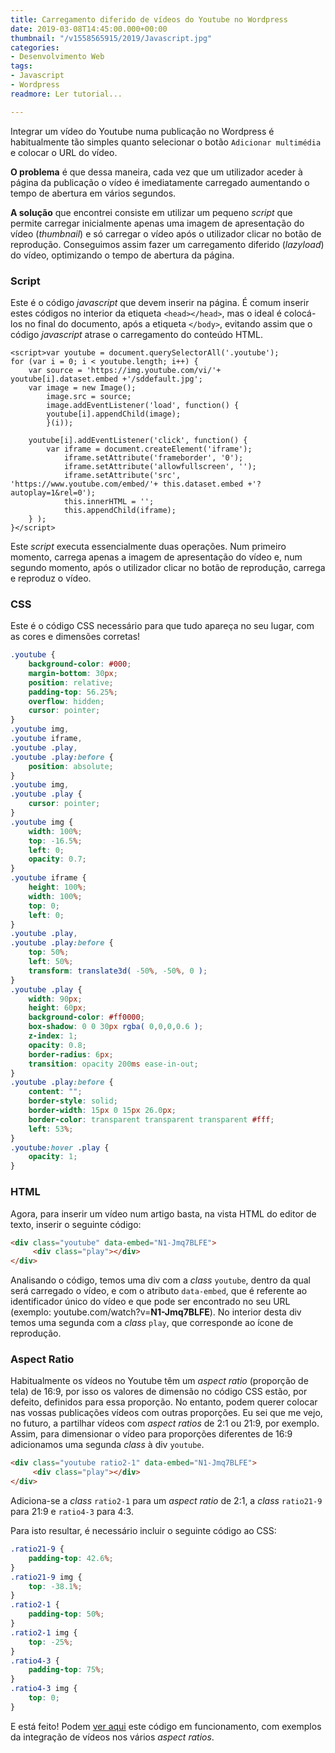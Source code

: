 ```yaml
---
title: Carregamento diferido de vídeos do Youtube no Wordpress
date: 2019-03-08T14:45:00.000+00:00
thumbnail: "/v1558565915/2019/Javascript.jpg"
categories:
- Desenvolvimento Web
tags:
- Javascript
- Wordpress
readmore: Ler tutorial...

---
```

Integrar um vídeo do Youtube numa publicação no Wordpress é habitualmente tão simples quanto selecionar o botão `Adicionar multimédia` e colocar o URL do vídeo.

**O problema** é que dessa maneira, cada vez que um utilizador aceder à página da publicação o vídeo é imediatamente carregado aumentando o tempo de abertura em vários segundos.

**A solução** que encontrei consiste em utilizar um pequeno _script_ que permite carregar inicialmente apenas uma imagem de apresentação do vídeo (_thumbnail_) e só carregar o vídeo após o utilizador clicar no botão de reprodução. Conseguimos assim fazer um carregamento diferido (_lazyload_) do vídeo, optimizando o tempo de abertura da página.

<!--readmore-->

### Script

Este é o código _javascript_ que devem inserir na página. É comum inserir estes códigos no interior da etiqueta `<head></head>`, mas o ideal é colocá-los no final do documento, após a etiqueta `</body>`, evitando assim que o código _javascript_ atrase o carregamento do conteúdo HTML.

```JS
<script>var youtube = document.querySelectorAll('.youtube');
for (var i = 0; i < youtube.length; i++) {
    var source = 'https://img.youtube.com/vi/'+ youtube[i].dataset.embed +'/sddefault.jpg';
    var image = new Image();
        image.src = source;
        image.addEventListener('load', function() {
        youtube[i].appendChild(image);
        }(i));

    youtube[i].addEventListener('click', function() {
        var iframe = document.createElement('iframe');
            iframe.setAttribute('frameborder', '0');
            iframe.setAttribute('allowfullscreen', '');
            iframe.setAttribute('src', 'https://www.youtube.com/embed/'+ this.dataset.embed +'?autoplay=1&rel=0');
            this.innerHTML = '';
            this.appendChild(iframe);
    } );
}</script>
```

Este _script_ executa essencialmente duas operações. Num primeiro momento, carrega apenas a imagem de apresentação do vídeo e, num segundo momento, após o utilizador clicar no botão de reprodução, carrega e reproduz o vídeo.

### CSS

Este é o código CSS necessário para que tudo apareça no seu lugar, com as cores e dimensões corretas!

```CSS
.youtube {
    background-color: #000;
    margin-bottom: 30px;
    position: relative;
    padding-top: 56.25%;
    overflow: hidden;
    cursor: pointer;
}
.youtube img,
.youtube iframe,
.youtube .play,
.youtube .play:before {
    position: absolute;
}
.youtube img,
.youtube .play {
    cursor: pointer;
}
.youtube img {
    width: 100%;
    top: -16.5%;
    left: 0;
    opacity: 0.7;
}
.youtube iframe {
    height: 100%;
    width: 100%;
    top: 0;
    left: 0;
}
.youtube .play,
.youtube .play:before {
    top: 50%;
    left: 50%;
    transform: translate3d( -50%, -50%, 0 );
}
.youtube .play {
    width: 90px;
    height: 60px;
    background-color: #ff0000;
    box-shadow: 0 0 30px rgba( 0,0,0,0.6 );
    z-index: 1;
    opacity: 0.8;
    border-radius: 6px;
    transition: opacity 200ms ease-in-out;
}
.youtube .play:before {
    content: "";
    border-style: solid;
    border-width: 15px 0 15px 26.0px;
    border-color: transparent transparent transparent #fff;
    left: 53%;
}
.youtube:hover .play {
    opacity: 1;
}
```

### HTML

Agora, para inserir um vídeo num artigo basta, na vista HTML do editor de texto, inserir o seguinte código:

```HTML
<div class="youtube" data-embed="N1-Jmq7BLFE">
     <div class="play"></div>
</div>
```

Analisando o código, temos uma div com a _class_ `youtube`, dentro da qual será carregado o vídeo, e com o atributo `data-embed`, que é referente ao identificador único do vídeo e que pode ser encontrado no seu URL (exemplo: youtube.com/watch?v=**N1-Jmq7BLFE**). No interior desta div temos uma segunda com a _class_ `play`, que corresponde ao ícone de reprodução.

### Aspect Ratio

Habitualmente os vídeos no Youtube têm um _aspect ratio_ (proporção de tela) de 16:9, por isso os valores de dimensão no código CSS estão, por defeito, definidos para essa proporção. No entanto, podem querer colocar nas vossas publicações vídeos com outras proporções. Eu sei que me vejo, no futuro, a partilhar vídeos com _aspect ratios_ de 2:1 ou 21:9, por exemplo. Assim, para dimensionar o vídeo para proporções diferentes de 16:9 adicionamos uma segunda _class_ à div `youtube`.

```HTML
<div class="youtube ratio2-1" data-embed="N1-Jmq7BLFE">
     <div class="play"></div>
</div>
```

Adiciona-se a _class_ `ratio2-1` para um _aspect ratio_ de 2:1, a _class_ `ratio21-9` para 21:9 e `ratio4-3` para 4:3.

Para isto resultar, é necessário incluir o seguinte código ao CSS:

```CSS
.ratio21-9 {
    padding-top: 42.6%;
}
.ratio21-9 img {
    top: -38.1%;
}
.ratio2-1 {
    padding-top: 50%;
}
.ratio2-1 img {
    top: -25%;
}
.ratio4-3 {
    padding-top: 75%;
}
.ratio4-3 img {
    top: 0;
}
```

E está feito! Podem [ver aqui](https://jsfiddle.net/emanuelpina/9bfh36cv/) este código em funcionamento, com exemplos da integração de vídeos nos vários _aspect ratios_.